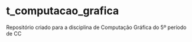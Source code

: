 # t_computacao_grafica
Repositório criado para a disciplina de Computação Gráfica do 5º período de CC
